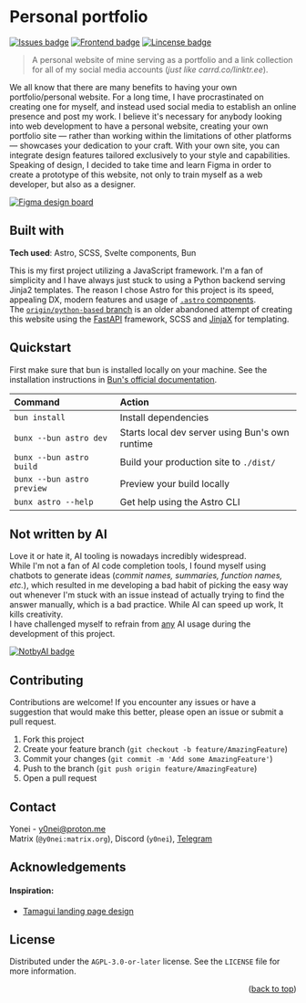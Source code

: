 <a name="user-content-readme-top"></a>

# Personal portfolio
[![Issues badge][issues badge]][issues]
[![Frontend badge][frontend badge]](https://astro.build/)
[![Lincense badge][license badge]][license]

> A personal website of mine serving as a portfolio and a link collection for all of my social media accounts (*just like carrd.co/linktr.ee*).

We all know that there are many benefits to having your own portfolio/personal website. For a long time, I have procrastinated on creating one for myself, and instead used social media to establish an online presence and post my work. I believe it's necessary for anybody looking into web development to have a personal website, creating your own portfolio site — rather than working within the limitations of other platforms — showcases your dedication to your craft. With your own site, you can integrate design features tailored exclusively to your style and capabilities.
Speaking of design, I decided to take time and learn Figma in order to create a prototype of this website, not only to train myself as a web developer, but also as a designer.

[![Figma design board][figma badge]][figma board]

## Built with
**Tech used**: Astro, SCSS, Svelte components, Bun

This is my first project utilizing a JavaScript framework. I'm a fan of simplicity and I have always just stuck to using a Python backend serving Jinja2 templates. The reason I chose Astro for this project is its speed, appealing DX, modern features and usage of [`.astro` components][astro components].  
The [`origin/python-based` branch][python branch] is an older abandoned attempt of creating this website using the [FastAPI][fastapi] framework, SCSS and [JinjaX][jinjax] for templating.

## Quickstart
First make sure that bun is installed locally on your machine. See the installation instructions in [Bun's official documentation][bun install docs].

| Command                   | Action                                           |
| :------------------------ | :----------------------------------------------- |
| `bun install`             | Install dependencies                             |
| `bunx --bun astro dev`    | Starts local dev server using Bun's own runtime  |
| `bunx --bun astro build`  | Build your production site to `./dist/`          |
| `bunx --bun astro preview`| Preview your build locally                       |
| `bunx astro --help`       | Get help using the Astro CLI                     |

## Not written by AI
Love it or hate it, AI tooling is nowadays incredibly widespread.  
While I'm not a fan of AI code completion tools, I found myself using chatbots to generate ideas (*commit names, summaries, function names, etc.*), which resulted in me developing a bad habit of picking the easy way out whenever I'm stuck with an issue instead of actually trying to find the answer manually, which is a bad practice. While AI can speed up work, It kills creativity.  
I have challenged myself to refrain from <u>any</u> AI usage during the development of this project.

[![NotbyAI badge][notbyai badge]](https://notbyai.fyi/)

## Contributing
Contributions are welcome! If you encounter any issues or have a suggestion that would make this better, please open an issue or submit a pull request.
1. Fork this project
2. Create your feature branch (`git checkout -b feature/AmazingFeature`)
3. Commit your changes (`git commit -m 'Add some AmazingFeature'`)
4. Push to the branch (`git push origin feature/AmazingFeature`)
5. Open a pull request

## Contact
Yonei - <y0nei@proton.me>  
Matrix (`@y0nei:matrix.org`), Discord (`y0nei`), [Telegram](https://t.me/y0nei)

## Acknowledgements
#### Inspiration:
- [Tamagui landing page design](https://www.lapa.ninja/post/tamagui/)

## License
Distributed under the `AGPL-3.0-or-later` license. See the `LICENSE` file for more information.

<p align="right">(<a href="#readme-top">back to top</a>)</p>

<!-- LINKS & IMAGES -->
[issues badge]: https://badgers.space/codeberg/issues/y0nei/portfolio?corner_radius=s
[frontend badge]: https://badgers.space/badge/frontend/astro?color=BC52EE&corner_radius=s
[license badge]: https://badgers.space/badge/license/AGPL-3.0?color=pink&corner_radius=s
[figma badge]: https://badgers.space/badge/icon/figma%20design%20board?icon=feather-figma&color=F24E1E&scale=1.33&corner_radius=m&label=
[notbyai badge]: https://notbyai.fyi/img/produced-by-human-not-by-ai-white.svg

[license]: https://codeberg.org/y0nei/portfolio/src/branch/main/LICENSE
[issues]: https://codeberg.org/y0nei/portfolio/issues
[python branch]: https://codeberg.org/y0nei/portfolio/src/branch/python-based
[figma board]: https://www.figma.com/file/9nHRCQxvyppGR1tTV1Oxje/Personal-portfolio?type=design&node-id=0%3A1&mode=design&t=ZYjOHM0oWB0JF30c-1
[astro components]: https://docs.astro.build/en/basics/astro-components/
[bun install docs]: https://bun.sh/docs/installation
[fastapi]: https://fastapi.tiangolo.com/
[jinjax]: https://jinjax.scaletti.dev/
